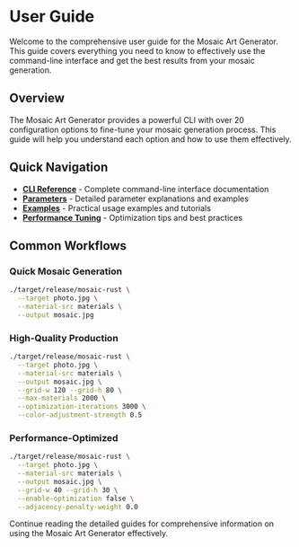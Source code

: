 # User Guide

Welcome to the comprehensive user guide for the Mosaic Art Generator. This guide covers everything you need to know to effectively use the command-line interface and get the best results from your mosaic generation.

## Overview

The Mosaic Art Generator provides a powerful CLI with over 20 configuration options to fine-tune your mosaic generation process. This guide will help you understand each option and how to use them effectively.

## Quick Navigation

- **[CLI Reference](/guide/cli-reference)** - Complete command-line interface documentation
- **[Parameters](/guide/parameters)** - Detailed parameter explanations and examples
- **[Examples](/guide/examples)** - Practical usage examples and tutorials
- **[Performance Tuning](/guide/performance-tuning)** - Optimization tips and best practices

## Common Workflows

### Quick Mosaic Generation

```bash
./target/release/mosaic-rust \
  --target photo.jpg \
  --material-src materials \
  --output mosaic.jpg
```

### High-Quality Production

```bash
./target/release/mosaic-rust \
  --target photo.jpg \
  --material-src materials \
  --output mosaic.jpg \
  --grid-w 120 --grid-h 80 \
  --max-materials 2000 \
  --optimization-iterations 3000 \
  --color-adjustment-strength 0.5
```

### Performance-Optimized

```bash
./target/release/mosaic-rust \
  --target photo.jpg \
  --material-src materials \
  --output mosaic.jpg \
  --grid-w 40 --grid-h 30 \
  --enable-optimization false \
  --adjacency-penalty-weight 0.0
```

Continue reading the detailed guides for comprehensive information on using the Mosaic Art Generator effectively.
